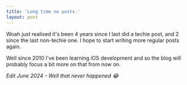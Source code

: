 ```yaml
---
title: 'Long time no posts.'
layout: post
---
```


Woah just realised it's been 4 years since I last did a techie post, and 2 since the last non-techie one. I hope to start writing more regular posts again.

Well since 2010 I've been learning iOS development and so the blog will probably focus a bit more on that from now on.

*Edit June 2024 - Well that never happened 😂*
